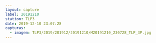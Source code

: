 ```yaml
---
layout: capture
label: 20191210
station: TLP3
date: 2019-12-10 23:07:28
capturas:
  - imagem: TLP3/2019/201912/20191210/M20191210_230728_TLP_3P.jpg
---
```

